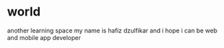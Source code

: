 # world
another learning space 
my name is hafiz dzulfikar and i hope i can be web and mobile app developer
